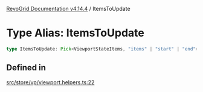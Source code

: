 [RevoGrid Documentation v4.14.4](README.md) / ItemsToUpdate

# Type Alias: ItemsToUpdate

```ts
type ItemsToUpdate: Pick<ViewportStateItems, "items" | "start" | "end">;
```

## Defined in

[src/store/vp/viewport.helpers.ts:22](https://github.com/revolist/revogrid/blob/a32d3a869ff2d770043cd2738815e885c8f5d1a9/src/store/vp/viewport.helpers.ts#L22)
